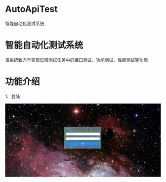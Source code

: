 # AutoApiTest
智能自动化测试系统

# 智能自动化测试系统

该系统致力于实现日常测试任务中的接口测试、功能测试、性能测试等功能

# 功能介绍
1、登陆

![](images/login.jpg)
